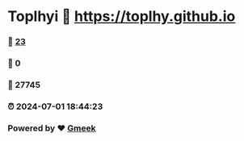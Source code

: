 # Toplhyi :link: https://toplhy.github.io 
### :page_facing_up: [23](https://toplhy.github.io/tag.html) 
### :speech_balloon: 0 
### :hibiscus: 27745 
### :alarm_clock: 2024-07-01 18:44:23 
### Powered by :heart: [Gmeek](https://github.com/Meekdai/Gmeek)
